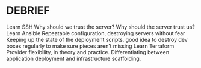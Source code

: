 # DEBRIEF

Learn SSH
Why should we trust the server?
Why should the server trust us?
Learn Ansible
Repeatable configuration, destroying servers without fear
Keeping up the state of the deployment scripts, good idea to destroy dev boxes regularly to make sure pieces aren’t missing
Learn Terraform
Provider flexibility, in theory and practice.
Differentiating between application deployment and infrastructure scaffolding.
